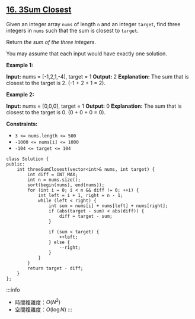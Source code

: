 ## [16\. 3Sum Closest](https://leetcode.com/problems/3sum-closest/)

Given an integer array `nums` of length `n` and an integer `target`, find three integers in `nums` such that the sum is closest to `target`.

Return _the sum of the three integers_.

You may assume that each input would have exactly one solution.

**Example 1:**

**Input:** nums = \[-1,2,1,-4\], target = 1
**Output:** 2
**Explanation:** The sum that is closest to the target is 2. (-1 + 2 + 1 = 2).

**Example 2:**

**Input:** nums = \[0,0,0\], target = 1
**Output:** 0
**Explanation:** The sum that is closest to the target is 0. (0 + 0 + 0 = 0).

**Constraints:**

-   `3 <= nums.length <= 500`
-   `-1000 <= nums[i] <= 1000`
-   `-104 <= target <= 104`

```cpp=
class Solution {
public:
    int threeSumClosest(vector<int>& nums, int target) {
        int diff = INT_MAX;
        int n = nums.size();
        sort(begin(nums), end(nums));
        for (int i = 0; i < n && diff != 0; ++i) {
            int left = i + 1, right = n - 1;
            while (left < right) {
                int sum = nums[i] + nums[left] + nums[right];
                if (abs(target - sum) < abs(diff)) {
                    diff = target - sum;
                }

                if (sum < target) {
                    ++left;
                } else {
                    --right;
                }
            }
        }
        return target - diff;
    }
};
```

:::info
- 時間複雜度：$O(N^2)$
- 空間複雜度：$O(\log N)$
:::

